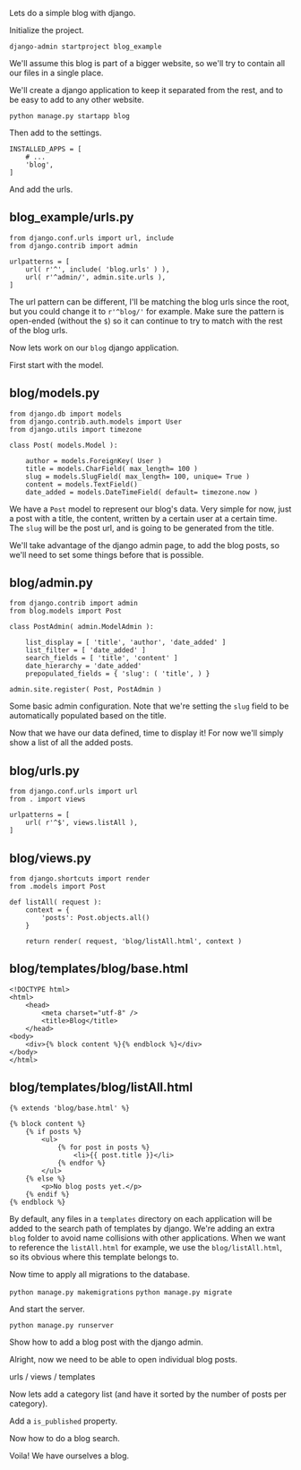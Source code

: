 Lets do a simple blog with django.

Initialize the project.

`django-admin startproject blog_example`


We'll assume this blog is part of a bigger website, so we'll try to contain all our files in a single place.

We'll create a django application to keep it separated from the rest, and to be easy to add to any other website.

`python manage.py startapp blog`

Then add to the settings.

    INSTALLED_APPS = [
        # ...
        'blog',
    ]

And add the urls.

## blog_example/urls.py ##

    from django.conf.urls import url, include
    from django.contrib import admin
    
    urlpatterns = [
        url( r'^', include( 'blog.urls' ) ),
        url( r'^admin/', admin.site.urls ),
    ]

The url pattern can be different, I'll be matching the blog urls since the root, but you could change it to `r'^blog/'` for example. Make sure the pattern is open-ended (without the `$`) so it can continue to try to match with the rest of the blog urls.

Now lets work on our `blog` django application.

First start with the model.

## blog/models.py ##

    from django.db import models
    from django.contrib.auth.models import User
    from django.utils import timezone
    
    class Post( models.Model ):
    
        author = models.ForeignKey( User )
        title = models.CharField( max_length= 100 )
        slug = models.SlugField( max_length= 100, unique= True )
        content = models.TextField()
        date_added = models.DateTimeField( default= timezone.now )

We have a `Post` model to represent our blog's data. Very simple for now, just a post with a title, the content, written by a certain user at a certain time.
The `slug` will be the post url, and is going to be generated from the title.

We'll take advantage of the django admin page, to add the blog posts, so we'll need to set some things before that is possible.

## blog/admin.py ##

    from django.contrib import admin
    from blog.models import Post
        
    class PostAdmin( admin.ModelAdmin ):
    
        list_display = [ 'title', 'author', 'date_added' ]
        list_filter = [ 'date_added' ]
        search_fields = [ 'title', 'content' ]
        date_hierarchy = 'date_added'
        prepopulated_fields = { 'slug': ( 'title', ) }
    
    admin.site.register( Post, PostAdmin )

Some basic admin configuration. Note that we're setting the `slug` field to be automatically populated based on the title.

Now that we have our data defined, time to display it! For now we'll simply show a list of all the added posts.


## blog/urls.py ##

    from django.conf.urls import url
    from . import views
    
    urlpatterns = [
        url( r'^$', views.listAll ),
    ]

## blog/views.py ##

    from django.shortcuts import render
    from .models import Post
    
    def listAll( request ):
        context = {
            'posts': Post.objects.all()
        }
    
        return render( request, 'blog/listAll.html', context )

## blog/templates/blog/base.html ##

    <!DOCTYPE html>
    <html>
        <head>
            <meta charset="utf-8" />
            <title>Blog</title>        
        </head>
    <body>
        <div>{% block content %}{% endblock %}</div>
    </body>
    </html>

## blog/templates/blog/listAll.html ##

    {% extends 'blog/base.html' %}
    
    {% block content %}
        {% if posts %}
            <ul>
                {% for post in posts %}
                    <li>{{ post.title }}</li>
                {% endfor %}
            </ul>
        {% else %}
            <p>No blog posts yet.</p>
        {% endif %}
    {% endblock %}

By default, any files in a `templates` directory on each application will be added to the search path of templates by django. We're adding an extra `blog` folder to avoid name collisions with other applications. When we want to reference the `listAll.html` for example, we use the `blog/listAll.html`, so its obvious where this template belongs to.

Now time to apply all migrations to the database.

`python manage.py makemigrations`
`python manage.py migrate`

And start the server.

`python manage.py runserver`


Show how to add a blog post with the django admin.

  
Alright, now we need to be able to open individual blog posts.
 
urls / views / templates

Now lets add a category list (and have it sorted by the number of posts per category).


Add a `is_published` property.



Now how to do a blog search.



Voila! We have ourselves a blog. 

